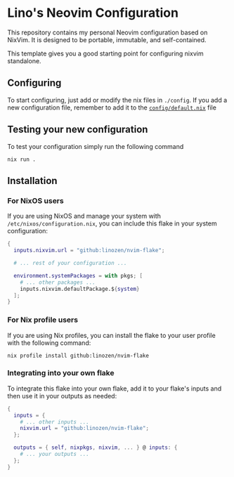 # Lino's Neovim Configuration

This repository contains my personal Neovim configuration based on NixVim. It
is designed to be portable, immutable, and self-contained.

This template gives you a good starting point for configuring nixvim standalone.

## Configuring

To start configuring, just add or modify the nix files in `./config`.
If you add a new configuration file, remember to add it to the
[`config/default.nix`](./config/default.nix) file

## Testing your new configuration

To test your configuration simply run the following command

```
nix run .
```

## Installation

### For NixOS users

If you are using NixOS and manage your system with
`/etc/nixos/configuration.nix`, you can include this flake in your system
configuration:

```nix
{
  inputs.nixvim.url = "github:linozen/nvim-flake";

  # ... rest of your configuration ...

  environment.systemPackages = with pkgs; [
    # ... other packages ...
    inputs.nixvim.defaultPackage.${system}
  ];
}
```

### For Nix profile users

If you are using Nix profiles, you can install the flake to your user profile
with the following command:

```
nix profile install github:linozen/nvim-flake
```

### Integrating into your own flake

To integrate this flake into your own flake, add it to your flake's inputs and
then use it in your outputs as needed:

```nix
{
  inputs = {
    # ... other inputs ...
    nixvim.url = "github:linozen/nvim-flake";
  };

  outputs = { self, nixpkgs, nixvim, ... } @ inputs: {
    # ... your outputs ...
  };
}
```
